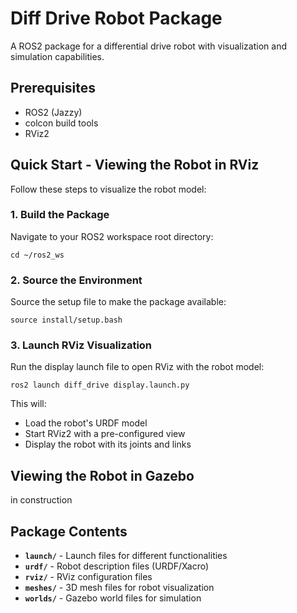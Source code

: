 # Diff Drive Robot Package

A ROS2 package for a differential drive robot with visualization and simulation capabilities.

## Prerequisites

- ROS2 (Jazzy)
- colcon build tools
- RViz2

## Quick Start - Viewing the Robot in RViz

Follow these steps to visualize the robot model:

### 1. Build the Package

Navigate to your ROS2 workspace root directory:

```cd ~/ros2_ws```



### 2. Source the Environment

Source the setup file to make the package available:

```source install/setup.bash```


### 3. Launch RViz Visualization

Run the display launch file to open RViz with the robot model:

```ros2 launch diff_drive display.launch.py```



This will:
- Load the robot's URDF model
- Start RViz2 with a pre-configured view
- Display the robot with its joints and links

## Viewing the Robot in Gazebo
in construction

## Package Contents

- **`launch/`** - Launch files for different functionalities
- **`urdf/`** - Robot description files (URDF/Xacro)
- **`rviz/`** - RViz configuration files
- **`meshes/`** - 3D mesh files for robot visualization
- **`worlds/`** - Gazebo world files for simulation
